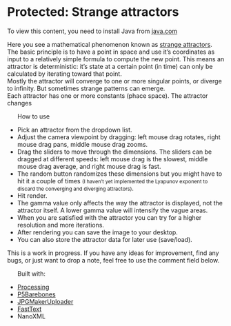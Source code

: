 <!--
  id: 317
  date: 2008-02-13
  modified: 2008-02-13
  slug: strange-attractors
  type: post
  excerpt: <p>To view this content, you need to install Java from java.com Here you see a mathematical phenomenon known as strange attractors. The basic principle is to have a point in space and use it&#8217;s coordinates as input to a relatively simple formula to compute the new point. This means an attractor is deterministic: it’s state [&hellip;]</p>
  categories: uncategorized
  tags: 
  inCv: 
  inPortfolio: 
  dateFrom: 
  dateTo: 
-->

# Protected: Strange attractors

<div id="applet">
	<applet name="PApplet"
	 code="Attractors"
	 archive="code/Strange_attractors.jar,code/core.jar,code/javascript.jar,code/video.jar,code/xml.jar"
	 width="580" height="435"
	 mayscript="true">
	<param name="image" value="style/loading.gif">
	</param><param name="boxmessage" value="Loading Processing software...">
	</param><param name="boxbgcolor" value="#FFFFFF">
	</param><param name="progressbar" value="true">
	</param><param name="subapplet.classname" value="Attractors">
	</param><param name="subapplet.displayname" value="Strange_attractors">
	<param name="baseuri" value="/" />
	To view this content, you need to install Java from <a href="http://java.com">java.com</a>
	</param></applet>
</div>
<p>Here you see a mathematical phenomenon known as <a href="http://en.wikipedia.org/wiki/Attractor#Strange_attractor" target="wikipedia">strange attractors</a>. The basic principle is to have a point in space and use it&#8217;s coordinates as input to a relatively simple formula to compute the new point. This means an attractor is deterministic: it’s state at a certain point (in time) can only be calculated by iterating toward that point.<br />
Mostly the attractor will converge to one or more singular points, or diverge to infinity. But sometimes strange patterns can emerge.<br />
Each attractor has one or more constants (phace space). The attractor changes</p>
<ul id="howto">
	<lh>How to use</lh></p>
<li>Pick an attractor from the dropdown list.</li>
<li>Adjust the camera viewpoint by dragging: left mouse drag rotates, right mouse drag pans, middle mouse drag zooms.</li>
<li>Drag the sliders to move through the dimensions. The sliders can be dragged at different speeds: left mouse drag is the slowest, middle mouse drag average, and right mouse drag is fast.</li>
<li>The random button randomizes these dimensions but you might have to hit it a couple of times <small>(I haven&#8217;t yet implemented the Lyapunov exponent to discard the converging and diverging attractors)</small>.</li>
<li>Hit render.</li>
<li>The gamma value only affects the way the attractor is displayed, not the attractor itself. A lower gamma value will intensify the vague areas.</li>
<li>When you are satisfied with the attractor you can try for a higher resolution and more iterations.</li>
<li>After rendering you can save the image to your desktop.</li>
<li>You can also store the attractor data for later use (save/load).</li>
</ul>
<p>This is a work in progress. If you have any ideas for improvement, find any bugs, or just want to drop a note, feel free to use the comment field below.</p>
<ul id="colofon">
	<lh>Built with:</lh></p>
<li><a href="http://processing.org/">Processing</a></li>
<li><a href="http://www.andrewberman.org/">P5Barebones</a></li>
<li><a href="http://processing.org/discourse/yabb_beta/YaBB.cgi?board=Syntax;action=display;num=1138221586">JPGMakerUploader</a></li>
<li><a href="http://glenmurphy.com">FastText</a></li>
<li>NanoXML</li>
</ul>
